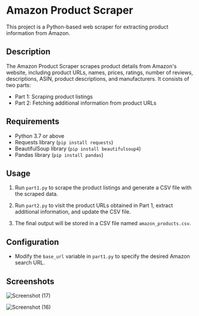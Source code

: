 # Amazon Product Scraper

This project is a Python-based web scraper for extracting product information from Amazon.

## Description

The Amazon Product Scraper scrapes product details from Amazon's website, including product URLs, names, prices, ratings, number of reviews, descriptions, ASIN, product descriptions, and manufacturers. It consists of two parts:

- Part 1: Scraping product listings
- Part 2: Fetching additional information from product URLs

## Requirements

- Python 3.7 or above
- Requests library (`pip install requests`)
- BeautifulSoup library (`pip install beautifulsoup4`)
- Pandas library (`pip install pandas`)

## Usage

1. Run `part1.py` to scrape the product listings and generate a CSV file with the scraped data.

2. Run `part2.py` to visit the product URLs obtained in Part 1, extract additional information, and update the CSV file.

3. The final output will be stored in a CSV file named `amazon_products.csv`.

## Configuration

- Modify the `base_url` variable in `part1.py` to specify the desired Amazon search URL.

## Screenshots 

![Screenshot (17)](https://github.com/Rjkomal/Product-Scrapper/assets/69381382/335779c0-b0fc-489b-81ea-bc03c264b9d5)

![Screenshot (16)](https://github.com/Rjkomal/Product-Scrapper/assets/69381382/84ddc015-53f5-496d-bd6c-53a8cbef0c72)




